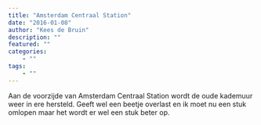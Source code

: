 ```yaml
---
title: "Amsterdam Centraal Station"
date: "2016-01-08"
author: "Kees de Bruin"
description: ""
featured: ""
categories:
    - ""
tags:
    - ""
---
```


Aan de voorzijde van Amsterdam Centraal Station wordt de oude kademuur weer in ere hersteld. Geeft wel een beetje overlast en ik moet nu een stuk omlopen maar het wordt er wel een stuk beter op.
